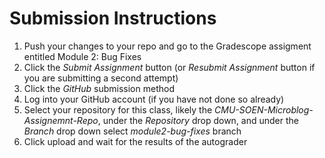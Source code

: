 # Submission Instructions

1. Push your changes to your repo and go to the Gradescope assigment entitled Module 2: Bug Fixes
2. Click the _Submit Assignment_ button (or _Resubmit Assignment_ button if you are submitting a second attempt)
3. Click the _GitHub_ submission method
4. Log into your GitHub account (if you have not done so already)
5. Select your repository for this class, likely the _CMU-SOEN-Microblog-Assignemnt-Repo_, under the _Repository_ drop down, and under the _Branch_ drop down select _module2-bug-fixes_ branch
6. Click upload and wait for the results of the autograder